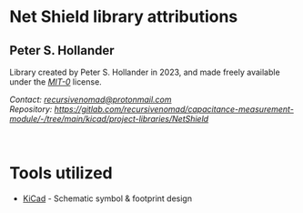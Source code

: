 # Net Shield library attributions




## Peter S. Hollander

Library created by Peter S. Hollander in 2023, and made freely available under the [*MIT-0*][URL-MIT-0] license.

*Contact: <recursivenomad@protonmail.com>*  
*Repository: <https://gitlab.com/recursivenomad/capacitance-measurement-module/-/tree/main/kicad/project-libraries/NetShield>*

&nbsp;




# Tools utilized

- [KiCad][URL-KiCad] - Schematic symbol & footprint design




[URL-KiCad]: <https://www.kicad.org/>
[URL-MIT-0]: <https://opensource.org/license/mit-0/>
